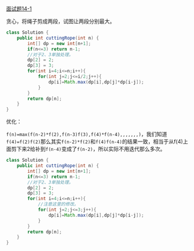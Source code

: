 [面试题14-1](https://leetcode-cn.com/problems/jian-sheng-zi-lcof/)

贪心，将绳子剪成两段，试图让两段分别最大。

```java
class Solution {
    public int cuttingRope(int n) {
        int[] dp = new int[n+1];
        if(n<=3) return n-1;
        //对于2、3单独处理。
        dp[2] = 2;
        dp[3] = 3;
        for(int i=4;i<=n;i++){
            for(int j=2;j<=i/2;j++){
                dp[i]=Math.max(dp[i],dp[j]*dp[i-j]);
            }
        }
        return dp[n];
    }
}
```

优化：

`f(n)=max(f(n-2)*f(2),f(n-3)f(3),f(4)*f(n-4),,,,,,,)`，我们知道`f(4)=f(2)f(2)`那么其实`f(n-2)*f(2)`和`f(4)f(n-4)`的结果一致，相当于从f(4)上面剪下来2给补到`f(n-4)`变成了`f(n-2)`，所以实际不用迭代那么多次。

```java
class Solution {
    public int cuttingRope(int n) {
        int[] dp = new int[n+1];
        if(n<=3) return n-1;
        //对于2、3单独处理。
        dp[2] = 2;
        dp[3] = 3;
        for(int i=4;i<=n;i++){
            //注意这里的修改。
            for(int j=2;j<=3;j++){
                dp[i]=Math.max(dp[i],dp[j]*dp[i-j]);
            }
        }
        return dp[n];
    }
}
```

